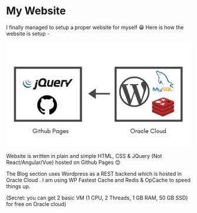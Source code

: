 # My Website

I finally managed to setup a proper website for myself &#128513; Here is how the website is setup - 

![](diagram.png)

Website is written in plain and simple HTML, CSS & JQuery (Not React/Angular/Vue) hosted on Github Pages &#128522; 

The Blog section uses Wordpress as a REST backend which is hosted in Oracle Cloud . I am using WP Fastest Cache and Redis & OpCache to speed things up.

(Secret: you can get 2 basic VM (1 CPU, 2 Threads, 1 GB RAM, 50 GB SSD) for free on Oracle cloud) 
